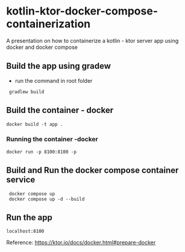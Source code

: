 # kotlin-ktor-docker-compose-containerization

A presentation on how to containerize a kotlin - ktor server app using docker and docker compose

## Build the app using gradew
- run the command in root folder

```
 gradlew build
```
 

 ## Build the container - docker
 ```
docker build -t app .
 ```

### Running the container -docker 
```
docker run -p 8100:8100 -p
```

## Build and Run the docker compose container service
 
 ```
  docker compose up
  docker compose up -d --build
 ```
 
## Run the app

 ``` 
 localhost:8100 
 ```

 Reference: https://ktor.io/docs/docker.html#prepare-docker